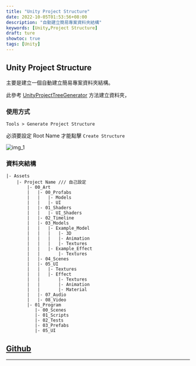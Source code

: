 ```yaml
---
title: "Unity Project Structure"
date: 2022-10-05T01:53:56+08:00
description: "自動建立簡易專案資料夾結構"
keywords: [Unity,Project Structure]
draft: ture
showtoc: true
tags: [Unity]
---
```


## Unity Project Structure

主要是建立一個自動建立簡易專案資料夾結構。

此參考 [UnityProjectTreeGenerator][ref] 方法建立資料夾，

### 使用方式

`Tools > Generate Project Structure`

必須要設定 Root Name 才能點擊 `Create Structure`

![img_1]

### 資料夾結構

``` text
|- Assets
    |- Project Name /// 自己設定
        |- 00_Art
        |   |- 00_Profabs
        |   |   |- Models
        |   |   |- UI
        |   |- 01_Shaders
        |   |   |- UI_Shaders
        |   |- 02_Timeline
        |   |- 03_Models
        |   |   |- Example_Model
        |   |   |   |- 3D
        |   |   |   |- Animation
        |   |   |   |- Textures
        |   |   |- Example_Effect
        |   |       |- Textures
        |   |- 04_Scenes
        |   |- 05_UI
        |   |   |- Textures
        |   |   |- Effect
        |   |       |- Textures
        |   |       |- Animation
        |   |       |- Material
        |   |- 07_Audio
        |   |- 08_Video
        |- 01_Program
           |- 00_Scenes
           |- 01_Scripts
           |- 02_Tests
           |- 03_Prefabs
           |- 05_UI 
```

## [Github][github]

____________________________________________________________

[img_1]:https://imgur.com/iBAEGNO.png
[ref]:https://github.com/dkoprowski/UnityProjectTreeGenerator

[github]:https://github.com/Wenrong274/Unity-ProjectStructure
